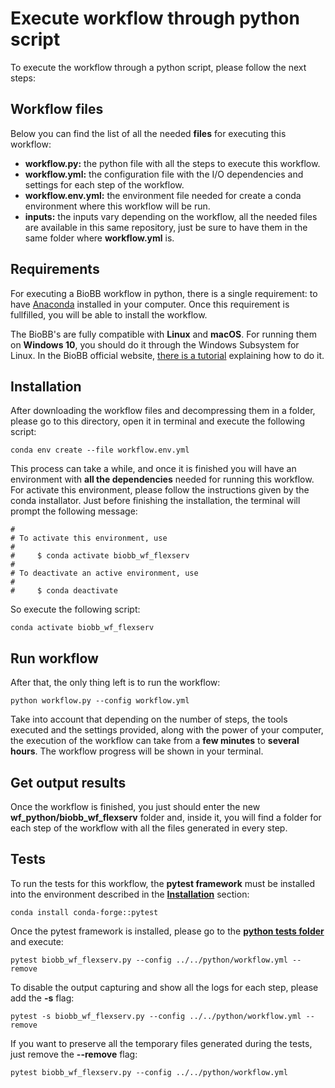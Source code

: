 # <a name="execute-wf"></a>Execute workflow through python script

To execute the workflow through a python script, please follow the next steps:

## <a name="files"></a>Workflow files

Below you can find the list of all the needed **files** for executing this workflow:

* **workflow.py:** the python file with all the steps to execute this workflow.
* **workflow.yml:** the configuration file with the I/O dependencies and settings for each step of the workflow.
* **workflow.env.yml:** the environment file needed for create a conda environment where this workflow will be run.
* **inputs:** the inputs vary depending on the workflow, all the needed files are available in this same repository, just be sure to have them in the same folder where **workflow.yml** is.

## <a name="requirements"></a>Requirements

For executing a BioBB workflow in python, there is a single requirement: to have [Anaconda](https://docs.anaconda.com/anaconda/install/index.html) installed in your computer. Once this requirement is fullfilled, you will be able to install the workflow.

The BioBB's are fully compatible with **Linux** and **macOS**. For running them on **Windows 10**, you should do it through the Windows Subsystem for Linux. In the BioBB official website, [there is a tutorial](https://mmb.irbbarcelona.org/biobb/availability/tutorials/windows) explaining how to do it.

## <a name="installation"></a>Installation

After downloading the workflow files and decompressing them in a folder, please go to this directory, open it in terminal and execute the following script:

    conda env create --file workflow.env.yml

This process can take a while, and once it is finished you will have an environment with **all the dependencies** needed for running this workflow. For activate this environment, please follow the instructions given by the conda installator. Just before finishing the installation, the terminal will prompt the following message:

```shell
#
# To activate this environment, use
#
#     $ conda activate biobb_wf_flexserv
#
# To deactivate an active environment, use
#
#     $ conda deactivate
```

So execute the following script:

    conda activate biobb_wf_flexserv

## <a name="run-wf"></a>Run workflow

After that, the only thing left is to run the workflow:

    python workflow.py --config workflow.yml

Take into account that depending on the number of steps, the tools executed and the settings provided, along with the power of your computer, the execution of the workflow can take from a **few minutes** to **several hours**. The workflow progress will be shown in your terminal.

## <a name="get-output"></a>Get output results

Once the workflow is finished, you just should enter the new **wf_python/biobb_wf_flexserv** folder and, inside it, you will find a folder for each step of the workflow with all the files generated in every step.

## <a name="tests"></a>Tests

To run the tests for this workflow, the **pytest framework** must be installed into the environment described in the [**Installation**](#installation) section:

    conda install conda-forge::pytest

Once the pytest framework is installed, please go to the [**python tests folder**](../tests/python) and execute:

    pytest biobb_wf_flexserv.py --config ../../python/workflow.yml --remove

To disable the output capturing and show all the logs for each step, please add the **-s** flag:

    pytest -s biobb_wf_flexserv.py --config ../../python/workflow.yml --remove

If you want to preserve all the temporary files generated during the tests, just remove the **--remove** flag:

    pytest biobb_wf_flexserv.py --config ../../python/workflow.yml
